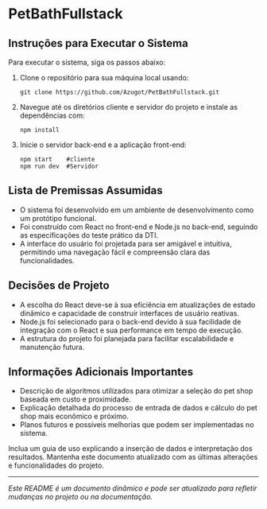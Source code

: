 
# PetBathFullstack

## Instruções para Executar o Sistema

Para executar o sistema, siga os passos abaixo:

1. Clone o repositório para sua máquina local usando:
   ```
   git clone https://github.com/Azugot/PetBathFullstack.git
   ```
2. Navegue até os diretórios cliente e servidor do projeto e instale as dependências com:
   ```
   npm install
   ```
3. Inicie o servidor back-end e a aplicação front-end:
   ```
   npm start    #cliente
   npm run dev  #Servidor
   ```

## Lista de Premissas Assumidas

- O sistema foi desenvolvido em um ambiente de desenvolvimento como um protótipo funcional.
- Foi construído com React no front-end e Node.js no back-end, seguindo as especificações do teste prático da DTI.
- A interface do usuário foi projetada para ser amigável e intuitiva, permitindo uma navegação fácil e compreensão clara das funcionalidades.

## Decisões de Projeto

- A escolha do React deve-se à sua eficiência em atualizações de estado dinâmico e capacidade de construir interfaces de usuário reativas.
- Node.js foi selecionado para o back-end devido à sua facilidade de integração com o React e sua performance em tempo de execução.
- A estrutura do projeto foi planejada para facilitar escalabilidade e manutenção futura.

## Informações Adicionais Importantes

- Descrição de algoritmos utilizados para otimizar a seleção do pet shop baseada em custo e proximidade.
- Explicação detalhada do processo de entrada de dados e cálculo do pet shop mais econômico e próximo.
- Planos futuros e possíveis melhorias que podem ser implementadas no sistema.

Inclua um guia de uso explicando a inserção de dados e interpretação dos resultados. Mantenha este documento atualizado com as últimas alterações e funcionalidades do projeto.

---

*Este README é um documento dinâmico e pode ser atualizado para refletir mudanças no projeto ou na documentação.*
